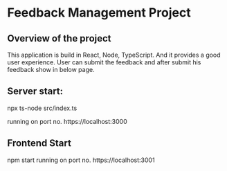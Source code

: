 # Feedback Management Project

## Overview of the project

This application is build in React, Node, TypeScript. And it provides a good user experience. User can submit the feedback and after submit his feedback show in below page.


## Server start:

npx ts-node src/index.ts

running on port no. https://localhost:3000

## Frontend Start

npm start
running on port no. https://localhost:3001
